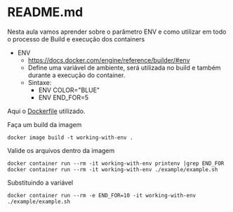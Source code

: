 # README.md

Nesta aula vamos aprender sobre o parâmetro ENV e como utilizar em todo o processo de Build e execução dos containers

- ENV
  - https://docs.docker.com/engine/reference/builder/#env
  - Define uma variável de ambiente, será utilizada no build e também durante a execução do container.
  - Sintaxe:
    - ENV COLOR="BLUE"
    - ENV END_FOR=5

Aqui o [Dockerfile](Dockerfile) utilizado.  

Faça um build da imagem
```
docker image build -t working-with-env .
```

Valide os arquivos dentro da imagem
```
docker container run --rm -it working-with-env printenv |grep END_FOR
docker container run --rm -it working-with-env ./example/example.sh
```

Substituindo a variável
```
docker container run --rm -e END_FOR=10 -it working-with-env ./example/example.sh
```